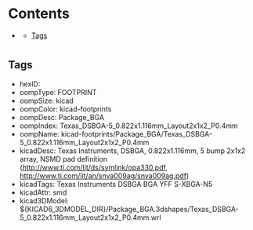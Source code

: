 



Contents
========

* [](#)
	* [Tags](#tags)

# 

## Tags

- hexID: 
- oompType: FOOTPRINT
- oompSize: kicad
- oompColor: kicad-footprints
- oompDesc: Package_BGA
- oompIndex: Texas_DSBGA-5_0.822x1.116mm_Layout2x1x2_P0.4mm
- oompName: kicad-footprints/Package_BGA/Texas_DSBGA-5_0.822x1.116mm_Layout2x1x2_P0.4mm
- kicadDesc: Texas Instruments, DSBGA, 0.822x1.116mm, 5 bump 2x1x2 array, NSMD pad definition (http://www.ti.com/lit/ds/symlink/opa330.pdf, http://www.ti.com/lit/an/snva009ag/snva009ag.pdf)
- kicadTags: Texas Instruments DSBGA BGA YFF S-XBGA-N5
- kicadAttr: smd
- kicad3DModel: ${KICAD6_3DMODEL_DIR}/Package_BGA.3dshapes/Texas_DSBGA-5_0.822x1.116mm_Layout2x1x2_P0.4mm.wrl
